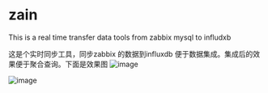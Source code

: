 # zain
This is a real time transfer data tools from zabbix  mysql to infludxb 

这是个实时同步工具，同步zabbix 的数据到influxdb 便于数据集成。集成后的效果便于聚合查询。下面是效果图
![image](https://github.com/scaneveryone/zain/assets/6635802/b199e2cb-b87b-458e-a001-bc00cf071ce5)

![image](https://github.com/scaneveryone/zain/assets/6635802/c3274a66-8774-4305-8ae0-c9b4bece23f5)

